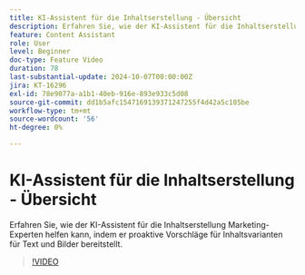 ```yaml
---
title: KI-Assistent für die Inhaltserstellung - Übersicht
description: Erfahren Sie, wie der KI-Assistent für die Inhaltserstellung Marketing-Experten helfen kann, indem er proaktive Vorschläge für Inhaltsvarianten für Text und Bilder bereitstellt.
feature: Content Assistant
role: User
level: Beginner
doc-type: Feature Video
duration: 78
last-substantial-update: 2024-10-07T00:00:00Z
jira: KT-16296
exl-id: 78e9077a-a1b1-40eb-916e-893e933c5d08
source-git-commit: dd1b5afc1547169139371247255f4d42a5c105be
workflow-type: tm+mt
source-wordcount: '56'
ht-degree: 0%

---
```


# KI-Assistent für die Inhaltserstellung - Übersicht

Erfahren Sie, wie der KI-Assistent für die Inhaltserstellung Marketing-Experten helfen kann, indem er proaktive Vorschläge für Inhaltsvarianten für Text und Bilder bereitstellt.

>[!VIDEO](https://video.tv.adobe.com/v/3432772/?learn=on)
